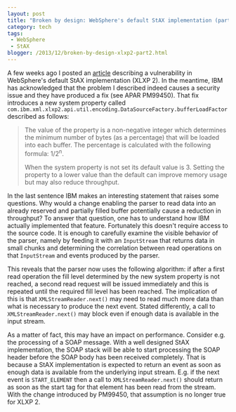 ```yaml
---
layout: post
title: "Broken by design: WebSphere's default StAX implementation (part 2)"
category: tech
tags:
 - WebSphere
 - StAX
blogger: /2013/12/broken-by-design-xlxp2-part2.html
---
```


A few weeks ago I posted an [article](/2013/10/11/broken-by-design-xlxp2.html) describing a vulnerability in WebSphere's default
StAX implementation (XLXP 2). In the meantime, IBM has acknowledged that the problem I described indeed causes a security issue
and they have produced a fix (see APAR PM99450). That fix introduces a new system property called
`com.ibm.xml.xlxp2.api.util.encoding.DataSourceFactory.bufferLoadFactor` described as follows:

> The value of the property is a non-negative integer which determines the minimum number of bytes (as a percentage) that will be
> loaded into each buffer. The percentage is calculated with the following formula: 1/2<sup>n</sup>.
>
> When the system property is not set its default value is 3. Setting the property to a lower value than the default can improve
> memory usage but may also reduce throughput.

In the last sentence IBM makes an interesting statement that raises some questions. Why would a change enabling the parser to read
data into an already reserved and partially filled buffer potentially cause a reduction in throughput? To answer that question, one
has to understand how IBM actually implemented that feature. Fortunately this doesn't require access to the source code. It is
enough to carefully examine the visible behavior of the parser, namely by feeding it with an `InputStream` that returns data in
small chunks and determining the correlation between read operations on that `InputStream` and events produced by the parser.

This reveals that the parser now uses the following algorithm: if after a first read operation the fill level determined by the
new system property is not reached, a second read request will be issued immediately and this is repeated until the required fill
level has been reached. The implication of this is that `XMLStreamReader.next()` may need to read much more data than what is
necessary to produce the next event. Stated differently, a call to `XMLStreamReader.next()` may block even if enough data is
available in the input stream.

As a matter of fact, this may have an impact on performance. Consider e.g. the processing of a SOAP message. With a well designed
StAX implementation, the SOAP stack will be able to start processing the SOAP header before the SOAP body has been received
completely. That is because a StAX implementation is expected to return an event as soon as enough data is available from the
underlying input stream. E.g. if the next event is `START_ELEMENT` then a call to `XMLStreamReader.next()` should return as soon
as the start tag for that element has been read from the stream. With the change introduced by PM99450, that assumption is no
longer true for XLXP 2.
